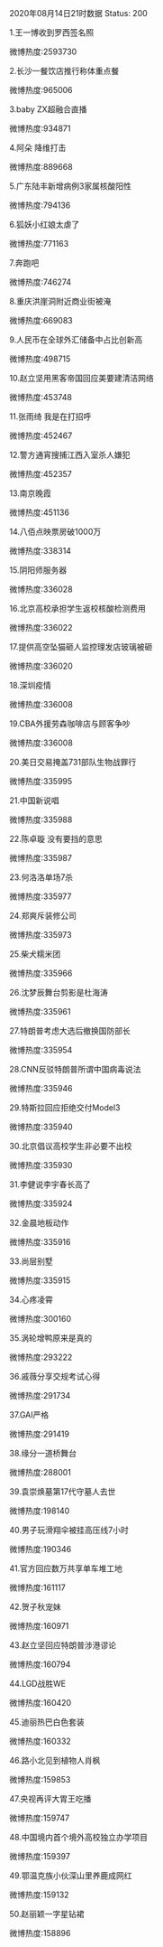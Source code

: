 2020年08月14日21时数据
Status: 200

1.王一博收到罗西签名照

微博热度:2593730

2.长沙一餐饮店推行称体重点餐

微博热度:965006

3.baby ZX超融合直播

微博热度:934871

4.阿朵 降维打击

微博热度:889668

5.广东陆丰新增病例3家属核酸阳性

微博热度:794136

6.狐妖小红娘太虐了

微博热度:771163

7.奔跑吧

微博热度:746274

8.重庆洪崖洞附近商业街被淹

微博热度:669083

9.人民币在全球外汇储备中占比创新高

微博热度:498715

10.赵立坚用黑客帝国回应美要建清洁网络

微博热度:453748

11.张雨绮 我是在打招呼

微博热度:452467

12.警方通宵搜捕江西入室杀人嫌犯

微博热度:452357

13.南京晚霞

微博热度:451136

14.八佰点映票房破1000万

微博热度:338314

15.阴阳师服务器

微博热度:336028

16.北京高校承担学生返校核酸检测费用

微博热度:336022

17.提供高空坠猫砸人监控理发店玻璃被砸

微博热度:336020

18.深圳疫情

微博热度:336008

19.CBA外援劳森咖啡店与顾客争吵

微博热度:336008

20.美日交易掩盖731部队生物战罪行

微博热度:335995

21.中国新说唱

微博热度:335988

22.陈卓璇 没有要挡的意思

微博热度:335987

23.何洛洛单场7杀

微博热度:335977

24.郑爽斥装修公司

微博热度:335973

25.柴犬糯米团

微博热度:335966

26.沈梦辰舞台剪影是杜海涛

微博热度:335961

27.特朗普考虑大选后撤换国防部长

微博热度:335954

28.CNN反驳特朗普所谓中国病毒说法

微博热度:335946

29.特斯拉回应拒绝交付Model3

微博热度:335940

30.北京倡议高校学生非必要不出校

微博热度:335930

31.李健说李宇春长高了

微博热度:335924

32.金晨地板动作

微博热度:335916

33.尚层别墅

微博热度:335915

34.心疼凌霄

微博热度:300160

35.涡轮增鸭原来是真的

微博热度:293222

36.戚薇分享交规考试心得

微博热度:291734

37.GAI严格

微博热度:291419

38.缘分一道桥舞台

微博热度:288001

39.袁崇焕墓第17代守墓人去世

微博热度:198140

40.男子玩滑翔伞被挂高压线7小时

微博热度:190346

41.官方回应数万共享单车堆工地

微博热度:161117

42.贺子秋宠妹

微博热度:160971

43.赵立坚回应特朗普涉港谬论

微博热度:160794

44.LGD战胜WE

微博热度:160420

45.迪丽热巴白色套装

微博热度:160332

46.路小北见到植物人肖枫

微博热度:159853

47.央视再评大胃王吃播

微博热度:159747

48.中国境内首个境外高校独立办学项目

微博热度:159397

49.鄂温克族小伙深山里养鹿成网红

微博热度:159132

50.赵丽颖一字星钻裙

微博热度:158896

